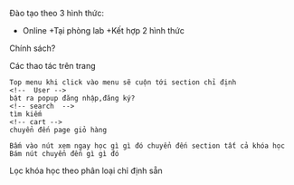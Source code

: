<!-- Trang web bán khóa học online của một trung tâm đào tạo -->

Đào tạo theo 3 hình thức:  
 + Online
+Tại phòng lab
+Kết hợp 2 hình thức

Chính sách?

Các thao tác trên trang

<!-- trên navigation -->

    Top menu khi click vào menu sẽ cuộn tới section chỉ định
    <!--  User -->
    bật ra popup đăng nhập,đăng ký?
    <!-- search  -->
    tìm kiếm
    <!-- cart -->
    chuyển đến page giỏ hàng

<!-- Trong content -->

    Bấm vào nút xem ngay học gì gì đó chuyển đến section tất cả khóa học
    Bám nút chuyển đến gì gì đó

<!-- Filter  -->

Lọc khóa học theo phân loại chỉ định sẵn

<!--  -->
